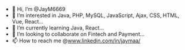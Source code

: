 - 👋 Hi, I’m @JayM6669
- 👀 I’m interested in Java, PHP, MySQL, JavaScript, Ajax, CSS, HTML, Vue, React... 
- 🌱 I’m currently learning Java, React...
- 💞️ I’m looking to collaborate on Fintech and Payment...
- 📫 How to reach me @www.linkedin.com/in/jaymaa/

<!---
JayM6669/JayM6669 is a ✨ special ✨ repository because its `README.md` (this file) appears on your GitHub profile.
You can click the Preview link to take a look at your changes.
--->
